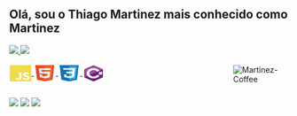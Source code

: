## Olá, sou o Thiago Martinez mais conhecido como Martinez 
 <div>
  <a href="https://github.com/thiagomartinez">
  <img height="180em" src="https://github-readme-stats.vercel.app/api?username=thiagomartinez&show_icons=true&theme=tokyonight&include_all_commits=true&count_private=true"/>
  <img height="180em" src="https://github-readme-stats.vercel.app/api/top-langs/?username=thiagomartinez&layout=compact&langs_count=7&theme=tokyonight"/>
</div>
<div style="display: inline_block"><br>
  <img align="center" alt="Martinez-Js" height="30" width="40" src="https://raw.githubusercontent.com/devicons/devicon/master/icons/javascript/javascript-plain.svg">
  <img align="center" alt="Martinez-HTML" height="30" width="40" src="https://raw.githubusercontent.com/devicons/devicon/master/icons/html5/html5-original.svg">
  <img align="center" alt="Martinez-CSS" height="30" width="40" src="https://raw.githubusercontent.com/devicons/devicon/master/icons/css3/css3-original.svg">
  <img align="center" alt="Martinez-Csharp" height="30" width="40" src="https://raw.githubusercontent.com/devicons/devicon/master/icons/csharp/csharp-original.svg">
  <img align="right" height="100" width="100" alt="Martinez-Coffee" src="https://media.giphy.com/media/xT9IgMVeZBLP1s3doQ/giphy.gif">
</div>
  
  ##
  
  <div> 
  <a href="https://instagram.com/thiagomartinez11" target="_blank"><img src="https://img.shields.io/badge/-Instagram-%23E4405F?style=for-the-badge&logo=instagram&logoColor=white" target="_blank"></a>
  <a href = "mailto:thiago.martinez@hotmail.com.br"><img src="https://img.shields.io/badge/-Gmail-%23333?style=for-the-badge&logo=gmail&logoColor=white" target="_blank"></a>
  <a href="https://www.linkedin.com/in/thiago-martinez-4a48a8100" target="_blank"><img src="https://img.shields.io/badge/-LinkedIn-%230077B5?style=for-the-badge&logo=linkedin&logoColor=white" target="_blank"></a> 
 
</div>
